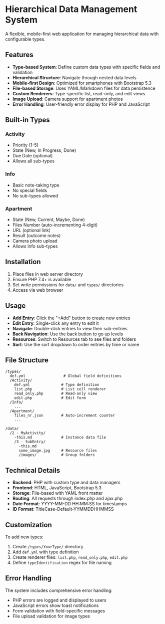 # Hierarchical Data Management System

A flexible, mobile-first web application for managing hierarchical data with configurable types.

## Features

- **Type-based System**: Define custom data types with specific fields and validation
- **Hierarchical Structure**: Navigate through nested data levels
- **Mobile-first Design**: Optimized for smartphones with Bootstrap 5.3
- **File-based Storage**: Uses YAML/Markdown files for data persistence
- **Custom Renderers**: Type-specific list, read-only, and edit views
- **Image Upload**: Camera support for apartment photos
- **Error Handling**: User-friendly error display for PHP and JavaScript

## Built-in Types

### Activity
- Priority (1-5)
- State (New, In Progress, Done)
- Due Date (optional)
- Allows all sub-types

### Info
- Basic note-taking type
- No special fields
- No sub-types allowed

### Apartment
- State (New, Current, Maybe, Done)
- Files Number (auto-incrementing 4-digit)
- URL (optional link)
- Result (outcome notes)
- Camera photo upload
- Allows Info sub-types

## Installation

1. Place files in web server directory
2. Ensure PHP 7.4+ is available
3. Set write permissions for `data/` and `types/` directories
4. Access via web browser

## Usage

- **Add Entry**: Click the "+Add" button to create new entries
- **Edit Entry**: Single-click any entry to edit it
- **Navigate**: Double-click entries to view their sub-entries
- **Back Navigation**: Use the back button to go up levels
- **Resources**: Switch to Resources tab to see files and folders
- **Sort**: Use the sort dropdown to order entries by time or name

## File Structure

```
/types/
  def.yml                 # Global field definitions
  /Activity/
    def.yml              # Type definition
    list.php             # List cell renderer
    read_only.php        # Read-only view
    edit.php             # Edit form
  /Info/
    ...
  /Apartment/
    files_nr.json        # Auto-increment counter
    ...

/data/
  /2 - MyActivity/
    -this.md             # Instance data file
    /3 - SubEntry/
      -this.md
      some_image.jpg     # Resource files
      /images/           # Group folders
```

## Technical Details

- **Backend**: PHP with custom type and data managers
- **Frontend**: HTML, JavaScript, Bootstrap 5.3
- **Storage**: File-based with YAML front matter
- **Routing**: All requests through index.php and ajax.php
- **Date Format**: YYYY-MM-DD HH:MM:SS for timestamps
- **ID Format**: TitleCase-Default-YYMMDDHHMMSS

## Customization

To add new types:
1. Create `/types/YourType/` directory
2. Add `def.yml` with type definition
3. Create renderer files: `list.php`, `read_only.php`, `edit.php`
4. Define `typeIdentification` regex for file naming

## Error Handling

The system includes comprehensive error handling:
- PHP errors are logged and displayed to users
- JavaScript errors show toast notifications
- Form validation with field-specific messages
- File upload validation for image types
